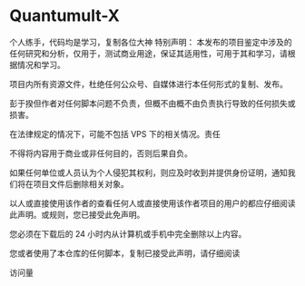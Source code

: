 # Quantumult-X
个人练手，代码均是学习，复制各位大神
特别声明：
本发布的项目鉴定中涉及的任何研究和分析，仅用于，测试商业用途，保证其适用性，可用于其和学习，请根据情况和学习。

项目内所有资源文件，杜绝任何公众号、自媒体进行本任何形式的复制、发布。

彭于揆但作者对任何脚本问题不负责，但概不由概不由负责执行导致的任何损失或损害。

在法律规定的情况下，可能不包括 VPS 下的相关情况。责任

不得将内容用于商业或非任何目的，否则后果自负。

如果任何单位或人员认为个人侵犯其权利，则应及时收到并提供身份证明，通知我们将在项目文件后删除相关对象。

以人或直接使用该作者的查看任何人或直接使用该作者项目的用户的都应仔细阅读此声明。或规则，您已接受此免声明。

您必须在下载后的 24 小时内从计算机或手机中完全删除以上内容。

您或者使用了本仓库的任何脚本，复制已接受此声明，请仔细阅读

访问量
